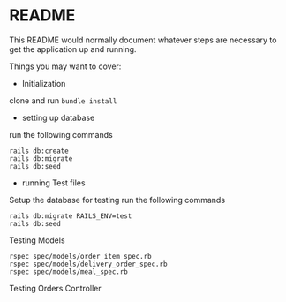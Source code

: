 # README

This README would normally document whatever steps are necessary to get the
application up and running.

Things you may want to cover:

* Initialization

clone and run ```bundle install```

* setting up database

run the following commands
```
rails db:create
rails db:migrate
rails db:seed
```

* running Test files

Setup the database for testing
run the following commands
```
rails db:migrate RAILS_ENV=test
rails db:seed
```

Testing Models
```
rspec spec/models/order_item_spec.rb
rspec spec/models/delivery_order_spec.rb
rspec spec/models/meal_spec.rb
```

Testing Orders Controller
